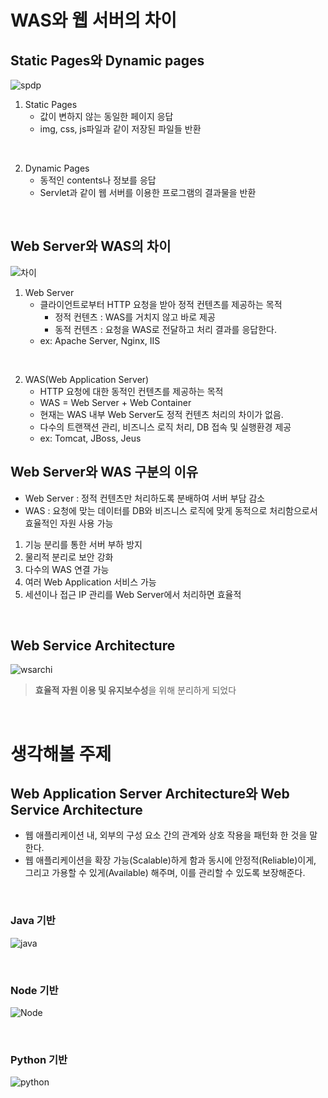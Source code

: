 # WAS와 웹 서버의 차이

## Static Pages와 Dynamic pages

![spdp](https://gmlwjd9405.github.io/images/web/static-vs-dynamic.png)

1. Static Pages
   - 값이 변하지 않는 동일한 페이지 응답
   - img, css, js파일과 같이 저장된 파일들 반환

<br/>

2. Dynamic Pages
   - 동적인 contents나 정보를 응답
   - Servlet과 같이 웹 서버를 이용한 프로그램의 결과물을 반환

<br/>

## Web Server와 WAS의 차이

![차이](https://gmlwjd9405.github.io/images/web/webserver-vs-was1.png)

1. Web Server
   - 클라이언트로부터 HTTP 요청을 받아 정적 컨텐츠를 제공하는 목적
     - 정적 컨텐츠 : WAS를 거치지 않고 바로 제공
     - 동적 컨텐츠 : 요청을 WAS로 전달하고 처리 결과를 응답한다.
   - ex: Apache Server, Nginx, IIS

<br/>

2. WAS(Web Application Server)
   - HTTP 요청에 대한 동적인 컨텐츠를 제공하는 목적
   - WAS = Web Server + Web Container
   - 현재는 WAS 내부 Web Server도 정적 컨텐츠 처리의 차이가 없음.
   - 다수의 트랜잭션 관리, 비즈니스 로직 처리, DB 접속 및 실행환경 제공
   - ex: Tomcat, JBoss, Jeus

## Web Server와 WAS 구분의 이유

- Web Server : 정적 컨텐츠만 처리하도록 분배하여 서버 부담 감소
- WAS : 요청에 맞는 데이터를 DB와 비즈니스 로직에 맞게 동적으로 처리함으로서 효율적인 자원 사용 가능

1. 기능 분리를 통한 서버 부하 방지
2. 물리적 분리로 보안 강화
3. 다수의 WAS 연결 가능
4. 여러 Web Application 서비스 가능
5. 세션이나 접근 IP 관리를 Web Server에서 처리하면 효율적

<br/>


## Web Service Architecture

![wsarchi](https://gmlwjd9405.github.io/images/web/web-service-architecture.png)

> **효율적 자원 이용 및 유지보수성**을 위해 분리하게 되었다


<br/>

# **생각해볼 주제** 

## Web Application Server Architecture와 Web Service Architecture

- 웹 애플리케이션 내, 외부의 구성 요소 간의 관계와 
상호 작용을 패턴화 한 것을 말한다.
- 웹 애플리케이션을 확장 가능(Scalable)하게 함과 동시에
안정적(Reliable)이게, 그리고 가용할 수 있게(Available) 해주며,
이를 관리할 수 있도록 보장해준다.

<br/>

### Java 기반

![java](https://1.bp.blogspot.com/-N90K-BRAcTo/Xh20305jjaI/AAAAAAAACPk/1xD7EI6XxnknRgcWUTBkWzj8PBfjr2_SwCLcBGAsYHQ/s640/1.jpg)

<br/>

### Node 기반

![Node](https://1.bp.blogspot.com/-bMlikIYMSnU/Xh2030oibmI/AAAAAAAACPg/GlSsfy7nAJQU36rkMYLwZyMnagTJJi0YACLcBGAsYHQ/s640/3.jpg)

<br/>

### Python 기반

![python](./5.png)